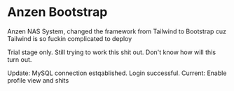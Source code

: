 # Anzen Bootstrap
Anzen NAS System, changed the framework from Tailwind to Bootstrap cuz Tailwind is so fuckin complicated to deploy

Trial stage only. Still trying to work this shit out. Don't know how will this turn out.

Update: MySQL connection estqablished. Login successful. 
Current: Enable profile view and shits

